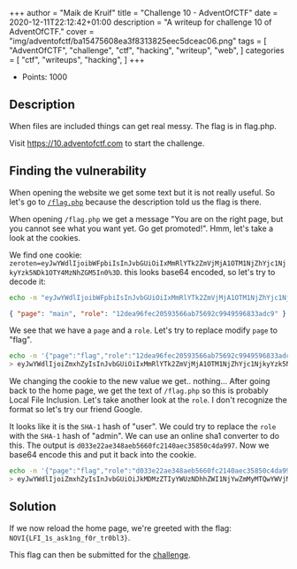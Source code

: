 +++
author = "Maik de Kruif"
title = "Challenge 10 - AdventOfCTF"
date = 2020-12-11T22:12:42+01:00
description = "A writeup for challenge 10 of AdventOfCTF."
cover = "img/adventofctf/ba15475608ea3f8313825eec5dceac06.png"
tags = [
    "AdventOfCTF",
    "challenge",
    "ctf",
    "hacking",
    "writeup",
    "web",
]
categories = [
    "ctf",
    "writeups",
    "hacking",
]
+++

- Points: 1000

## Description

When files are included things can get real messy. The flag is in flag.php.

Visit <https://10.adventofctf.com> to start the challenge.

## Finding the vulnerability

When opening the website we get some text but it is not really useful. So let's go to [`/flag.php`](https://10.adventofctf.com/flag.php) because the description told us the flag is there.

When opening `/flag.php` we get a message "You are on the right page, but you cannot see what you want yet. Go get promoted!". Hmm, let's take a look at the cookies.

We find one cookie: `zeroten=eyJwYWdlIjoibWFpbiIsInJvbGUiOiIxMmRlYTk2ZmVjMjA1OTM1NjZhYjc1NjkyYzk5NDk1OTY4MzNhZGM5In0%3D`. this looks base64 encoded, so let's try to decode it:

```bash
echo -n "eyJwYWdlIjoibWFpbiIsInJvbGUiOiIxMmRlYTk2ZmVjMjA1OTM1NjZhYjc1NjkyYzk5NDk1OTY4MzNhZGM5In0=" | base64 -d
```

```json
{ "page": "main", "role": "12dea96fec20593566ab75692c9949596833adc9" }
```

We see that we have a `page` and a `role`. Let's try to replace modify `page` to "flag".

```bash
echo -n '{"page":"flag","role":"12dea96fec20593566ab75692c9949596833adc9"}' | base64 -w 0
> eyJwYWdlIjoiZmxhZyIsInJvbGUiOiIxMmRlYTk2ZmVjMjA1OTM1NjZhYjc1NjkyYzk5NDk1OTY4MzNhZGM5In0=
```

We changing the cookie to the new value we get.. nothing... After going back to the home page, we get the text of `/flag.php` so this is probably Local File Inclusion. Let's take another look at the `role`. I don't recognize the format so let's try our friend Google.

It looks like it is the `SHA-1` hash of "user". We could try to replace the `role` with the `SHA-1` hash of "admin". We can use an online sha1 converter to do this. The output is `d033e22ae348aeb5660fc2140aec35850c4da997`. Now we base64 encode this and put it back into the cookie.

```bash
echo -n '{"page":"flag","role":"d033e22ae348aeb5660fc2140aec35850c4da997"}' | base64 -w 0
> eyJwYWdlIjoiZmxhZyIsInJvbGUiOiJkMDMzZTIyYWUzNDhhZWI1NjYwZmMyMTQwYWVjMzU4NTBjNGRhOTk3In0=
```

## Solution

If we now reload the home page, we're greeted with the flag: `NOVI{LFI_1s_ask1ng_f0r_tr0bl3}`.

This flag can then be submitted for the [challenge](https://ctfd.adventofctf.com/challenges#10-11).
